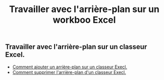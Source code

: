 ﻿---
title: Travailler avec l'arrière-plan sur un workboo Excel
second_title: Aspose.Cells Cloud Documen
linktitle: Arrière-plan
type: docs
url: /fr/workbook/background/
keywords: Working with background an Excel workbook
description: Aspose.Cells Cloud REST API prend en charge le travail avec l'arrière-plan sur un classeur Excel. SDK prend en charge les types de langages de développement. Ils incluent Android, C#, Go, Java, NodeJS, Perl, PHP, Python, Ruby et Swift
weight: 100
---
## Travailler avec l'arrière-plan sur un classeur Excel.

- [Comment ajouter un arrière-plan sur un classeur Execl.](/cells/fr/workbook/background/add/)
- [Comment supprimer l'arrière-plan d'un classeur Execl.](/cells/fr/workbook/background/delete/)
